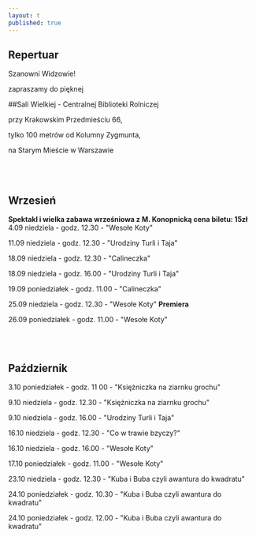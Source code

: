 ```yaml
---
layout: t
published: true
---
```
















## Repertuar  


Szanowni Widzowie!

zapraszamy do pięknej 

##Sali Wielkiej - Centralnej Biblioteki Rolniczej

przy Krakowskim Przedmieściu 66,

tylko 100 metrów od Kolumny Zygmunta, 

na Starym Mieście w Warszawie
<br /><br /><br /><br /> 



## Wrzesień

**Spektakl i wielka zabawa wrześniowa z M. Konopnicką cena biletu: 15zł**<br/>
4.09 niedziela - godz. 12.30  -  "Wesołe Koty"

11.09 niedziela - godz. 12.30 - "Urodziny Turli i Taja"

18.09 niedziela - godz. 12.30 - "Calineczka"

18.09 niedziela - godz. 16.00 - "Urodziny Turli i Taja"

19.09 poniedziałek - godz. 11.00 - "Calineczka" 

25.09 niedziela - godz. 12.30 - "Wesołe Koty" ****Premiera****

26.09 poniedziałek - godz. 11.00 - "Wesołe Koty"

<br /><br />

## Październik

3.10 poniedziałek - godz. 11 00 - "Księżniczka na ziarnku grochu"

9.10 niedziela - godz. 12.30 - "Księżniczka na ziarnku grochu"

9.10 niedziela - godz. 16.00 - "Urodziny Turli i Taja"

16.10 niedziela - godz. 12.30 - "Co w trawie bzyczy?"

16.10 niedziela - godz. 16.00 - "Wesołe Koty"

17.10 poniedziałek - godz. 11.00 - "Wesołe Koty"

23.10 niedziela - godz. 12.30 - "Kuba i Buba czyli awantura do kwadratu"

24.10 poniedziałek - godz. 10.30 - "Kuba i Buba czyli awantura do kwadratu"

24.10 poniedziałek - godz. 12.00 - "Kuba i Buba czyli awantura do kwadratu"
